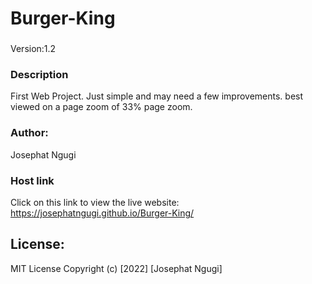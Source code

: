 # Burger-King
 ### 
 Version:1.2
### Description 
First Web Project. Just simple and may need a few improvements.
best viewed on a page zoom of 33% page zoom.
### Author: 
Josephat Ngugi
### Host link
Click on this link to view the live website: https://josephatngugi.github.io/Burger-King/
## License:
MIT License 
Copyright (c) [2022] [Josephat Ngugi]